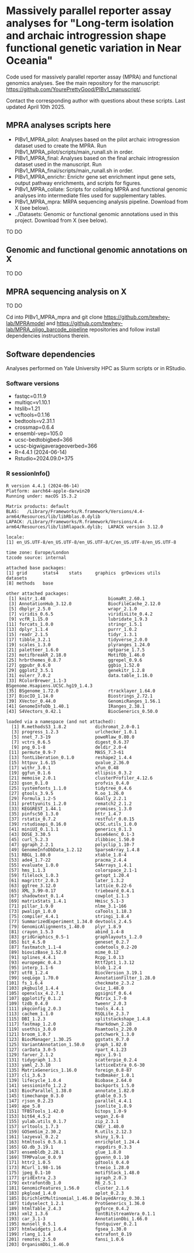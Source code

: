 # Massively parallel reporter assay analyses for "Long-term isolation and archaic introgression shape functional genetic variation in Near Oceania"

Code used for massively parallel reporter assay (MPRA) and functional genomics analyses. See the main repository for the manuscript: https://github.com/YourePrettyGood/PIBv1_manuscript/.

Contact the corresponding author with questions about these scripts. Last updated April 10th 2025. 

## MPRA analyses scripts here

- PIBv1_MPRA_pilot: Analyses based on the pilot archaic introgression dataset used to create the MPRA. Run PIBv1_MPRA_pilot/scripts/main_runall.sh in order.
- PIBv1_MPRA_final: Analyses based on the final archaic introgression dataset used in the manuscript. Run PIBv1_MPRA_final/scripts/main_runall.sh in order.
- PIBv1_MPRA_enrichr: Enrichr gene set enrichment input gene sets, output pathway enrichments, and scripts for figures.
- PIBv1_MPRA_collate: Scripts for collating MPRA and functional genomic analyses into intermediate files used for supplementary tables.
- PIBv1_MPRA_mpra: MRPA sequencing analysis pipeline. Download from X (see below).
- ../Datasets: Genomic or functional genomic annotations used in this project. Download from X (see below).

TO DO

## Genomic and functional genomic annotations on X

TO DO 

<!-- Download Datasets.zip from X (...). -->

<!-- Unzip "Datasets" and place in same directory as PIBv1_MPRA_analyses. -->

## MPRA sequencing analysis on X

TO DO

<!-- Download PIBv1_MPRA_mpra.zip from X (...). -->

<!-- Unzip "PIBv1_MPRA_mpra" and replace subdirectory PIBv1_MPRA_analyses/PIBv1_MPRA_mpra. -->

Cd into PIBv1_MPRA_mpra and git clone https://github.com/tewhey-lab/MPRAmodel and https://github.com/tewhey-lab/MPRA_oligo_barcode_pipeline repositories and follow install dependencies instructions therein.

## Software dependencies
Analyses performed on Yale University HPC as Slurm scripts or in RStudio.

### Software versions
- fastqc=0.11.9
- multiqc=v1.10.1
- htslib=1.21
- vcftools=0.1.16
- bedtools=v2.31.1
- crossmap=0.6.4
- ensembl-vep=105.0
- ucsc-bedtobigbed=366
- ucsc-bigwigaverageoverbed=366
- R=4.4.1 (2024-06-14)
- Rstudio=2024.09.0+375

### R sessionInfo()
```
R version 4.4.1 (2024-06-14)
Platform: aarch64-apple-darwin20
Running under: macOS 15.3.2

Matrix products: default
BLAS:   /Library/Frameworks/R.framework/Versions/4.4-arm64/Resources/lib/libRblas.0.dylib 
LAPACK: /Library/Frameworks/R.framework/Versions/4.4-arm64/Resources/lib/libRlapack.dylib;  LAPACK version 3.12.0

locale:
[1] en_US.UTF-8/en_US.UTF-8/en_US.UTF-8/C/en_US.UTF-8/en_US.UTF-8

time zone: Europe/London
tzcode source: internal

attached base packages:
[1] grid      stats4    stats     graphics  grDevices utils     datasets 
[8] methods   base     

other attached packages:
 [1] knitr_1.48                        biomaRt_2.60.1                   
 [3] AnnotationHub_3.12.0              BiocFileCache_2.12.0             
 [5] dbplyr_2.5.0                      wrapr_2.1.0                      
 [7] viridis_0.6.5                     viridisLite_0.4.2                
 [9] vcfR_1.15.0                       lubridate_1.9.3                  
[11] forcats_1.0.0                     stringr_1.5.1                    
[13] dplyr_1.1.4                       purrr_1.0.2                      
[15] readr_2.1.5                       tidyr_1.3.1                      
[17] tibble_3.2.1                      tidyverse_2.0.0                  
[19] scales_1.3.0                      plyranges_1.24.0                 
[21] paletteer_1.6.0                   optparse_1.7.5                   
[23] motifbreakR_2.18.0                MotifDb_1.46.0                   
[25] hrbrthemes_0.8.7                  ggrepel_0.9.6                    
[27] ggpubr_0.6.0                      ggbio_1.52.0                     
[29] ggplot2_3.5.1                     genekitr_1.2.8                   
[31] eulerr_7.0.2                      data.table_1.16.0                
[33] RColorBrewer_1.1-3                BSgenome.Hsapiens.UCSC.hg19_1.4.3
[35] BSgenome_1.72.0                   rtracklayer_1.64.0               
[37] BiocIO_1.14.0                     Biostrings_2.72.1                
[39] XVector_0.44.0                    GenomicRanges_1.56.1             
[41] GenomeInfoDb_1.40.1               IRanges_2.38.1                   
[43] S4Vectors_0.42.1                  BiocGenerics_0.50.0              

loaded via a namespace (and not attached):
  [1] R.methodsS3_1.8.2           dichromat_2.0-0.1          
  [3] progress_1.2.3              urlchecker_1.0.1           
  [5] nnet_7.3-19                 poweRlaw_0.80.0            
  [7] vctrs_0.6.5                 digest_0.6.37              
  [9] png_0.1-8                   deldir_2.0-4               
 [11] permute_0.9-7               MASS_7.3-61                
 [13] fontLiberation_0.1.0        reshape2_1.4.4             
 [15] httpuv_1.6.15               qvalue_2.36.0              
 [17] withr_3.0.1                 xfun_0.48                  
 [19] ggfun_0.1.6                 ellipsis_0.3.2             
 [21] memoise_2.0.1               clusterProfiler_4.12.6     
 [23] gson_0.1.0                  profvis_0.4.0              
 [25] systemfonts_1.1.0           tidytree_0.4.6             
 [27] gtools_3.9.5                R.oo_1.26.0                
 [29] Formula_1.2-5               GGally_2.2.1               
 [31] prettyunits_1.2.0           rematch2_2.1.2             
 [33] KEGGREST_1.44.1             promises_1.3.0             
 [35] pinfsc50_1.3.0              httr_1.4.7                 
 [37] rstatix_0.7.2               restfulr_0.0.15            
 [39] rstudioapi_0.16.0           UCSC.utils_1.0.0           
 [41] miniUI_0.1.1.1              generics_0.1.3             
 [43] DOSE_3.30.5                 base64enc_0.1-3            
 [45] curl_5.2.3                  zlibbioc_1.50.0            
 [47] ggraph_2.2.1                polyclip_1.10-7            
 [49] GenomeInfoDbData_1.2.12     SparseArray_1.4.8          
 [51] RBGL_1.80.0                 xtable_1.8-4               
 [53] ade4_1.7-22                 pracma_2.4.4               
 [55] evaluate_1.0.0              S4Arrays_1.4.1             
 [57] hms_1.1.3                   colorspace_2.1-1           
 [59] filelock_1.0.3              getopt_1.20.4              
 [61] magrittr_2.0.3              later_1.3.2                
 [63] ggtree_3.12.0               lattice_0.22-6             
 [65] XML_3.99-0.17               triebeard_0.4.1            
 [67] shadowtext_0.1.4            cowplot_1.1.3              
 [69] matrixStats_1.4.1           Hmisc_5.1-3                
 [71] pillar_1.9.0                nlme_3.1-166               
 [73] pwalign_1.0.0               caTools_1.18.3             
 [75] compiler_4.4.1              stringi_1.8.4              
 [77] SummarizedExperiment_1.34.0 devtools_2.4.5             
 [79] GenomicAlignments_1.40.0    plyr_1.8.9                 
 [81] crayon_1.5.3                abind_1.4-8                
 [83] gridGraphics_0.5-1          graphlayouts_1.2.0         
 [85] bit_4.5.0                   geneset_0.2.7              
 [87] fastmatch_1.1-4             codetools_0.2-20           
 [89] biovizBase_1.52.0           mime_0.12                  
 [91] splines_4.4.1               Rcpp_1.0.13                
 [93] europepmc_0.4.3             Rttf2pt1_1.3.12            
 [95] interp_1.1-6                blob_1.2.4                 
 [97] utf8_1.2.4                  BiocVersion_3.19.1         
 [99] seqLogo_1.70.0              AnnotationFilter_1.28.0    
[101] fs_1.6.4                    checkmate_2.3.2            
[103] pkgbuild_1.4.4              Gviz_1.48.0                
[105] openxlsx_4.2.7.1            ggsignif_0.6.4             
[107] ggplotify_0.1.2             Matrix_1.7-0               
[109] tzdb_0.4.0                  tweenr_2.0.3               
[111] pkgconfig_2.0.3             tools_4.4.1                
[113] cachem_1.1.0                RSQLite_2.3.7              
[115] DBI_1.2.3                   splitstackshape_1.4.8      
[117] fastmap_1.2.0               rmarkdown_2.28             
[119] usethis_3.0.0               Rsamtools_2.20.0           
[121] broom_1.0.7                 patchwork_1.3.0            
[123] BiocManager_1.30.25         ggstats_0.7.0              
[125] VariantAnnotation_1.50.0    graph_1.82.0               
[127] carData_3.0-5               rpart_4.1.23               
[129] farver_2.1.2                mgcv_1.9-1                 
[131] tidygraph_1.3.1             scatterpie_0.2.4           
[133] yaml_2.3.10                 latticeExtra_0.6-30        
[135] MatrixGenerics_1.16.0       foreign_0.8-87             
[137] cli_3.6.3                   txdbmaker_1.0.1            
[139] lifecycle_1.0.4             Biobase_2.64.0             
[141] sessioninfo_1.2.2           backports_1.5.0            
[143] BiocParallel_1.38.0         annotate_1.82.0            
[145] timechange_0.3.0            gtable_0.3.5               
[147] rjson_0.2.23                parallel_4.4.1             
[149] ape_5.8                     jsonlite_1.8.9             
[151] TFBSTools_1.42.0            bitops_1.0-9               
[153] bit64_4.5.2                 vegan_2.6-8                
[155] yulab.utils_0.1.7           zip_2.3.1                  
[157] urltools_1.7.3              CNEr_1.40.0                
[159] GOSemSim_2.30.2             R.utils_2.12.3             
[161] lazyeval_0.2.2              shiny_1.9.1                
[163] htmltools_0.5.8.1           enrichplot_1.24.4          
[165] GO.db_3.19.1                rappdirs_0.3.3             
[167] ensembldb_2.28.1            glue_1.8.0                 
[169] TFMPvalue_0.0.9             ggvenn_0.1.10              
[171] httr2_1.0.5                 gdtools_0.4.0              
[173] RCurl_1.98-1.16             treeio_1.28.0              
[175] jpeg_0.1-10                 motifStack_1.48.0          
[177] gridExtra_2.3               igraph_2.0.3               
[179] extrafontdb_1.0             R6_2.5.1                   
[181] GenomicFeatures_1.56.0      cluster_2.1.6              
[183] pkgload_1.4.0               aplot_0.2.3                
[185] DirichletMultinomial_1.46.0 DelayedArray_0.30.1        
[187] tidyselect_1.2.1            ProtGenerics_1.36.0        
[189] htmlTable_2.4.3             ggforce_0.4.2              
[191] xml2_1.3.6                  fontBitstreamVera_0.1.1    
[193] car_3.1-3                   AnnotationDbi_1.66.0       
[195] munsell_0.5.1               fontquiver_0.2.1           
[197] htmlwidgets_1.6.4           fgsea_1.30.0               
[199] rlang_1.1.4                 extrafont_0.19             
[201] remotes_2.5.0               fansi_1.0.6                
[203] OrganismDbi_1.46.0 
```
